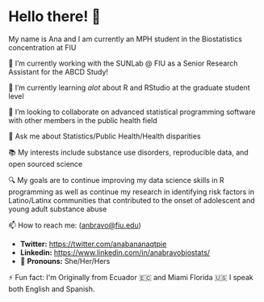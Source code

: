 # Hello there! 👋


My name is Ana and I am currently an MPH student in the Biostatistics concentration at FIU

🔭 I’m currently working with the SUNLab @ FIU as a Senior Research Assistant for the ABCD Study!

🌱 I’m currently learning _alot_ about R and RStudio at the graduate student level 

👯 I’m looking to collaborate on advanced statistical programming software with other members in the public health field

🧩 Ask me about Statistics/Public Health/Health disparities 

📚 My interests include substance use disorders, reproducible data, and open sourced science

🔍 My goals are to continue improving my data science skills in R programming as well as continue my research in identifying risk factors in Latino/Latinx communities that contributed to the onset of adolescent and young adult substance abuse

📫 How to reach me: (anbravo@fiu.edu)

- **Twitter:** https://twitter.com/anabananaqtpie
- **Linkedin:** https://www.linkedin.com/in/anabravobiostats/
- 🌈 **Pronouns:** She/Her/Hers

⚡ Fun fact: I'm Originally from Ecuador 🇪🇨 and Miami Florida 🇺🇸 I speak both English and Spanish.

